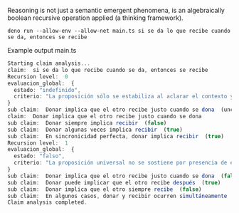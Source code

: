 Reasoning is not just a semantic emergent phenomena, is an algebraically boolean recursive operation applied (a thinking framework).

```deno run --allow-env --allow-net main.ts si se da lo que recibe cuando se da, entonces se recibe```

Example output main.ts
```ts
Starting claim analysis...
claim:  si se da lo que recibe cuando se da, entonces se recibe
Recursion level:  0
evaluacion_global:  {
  estado: "indefinido",
  criterio: "La proposición sólo se estabiliza al aclarar el contexto y sincronía de los términos; por defecto permanece ambigua/autorreferencial, útil como generador de preguntas más que como verdad absoluta."
}
sub claim:  Donar implica que el otro recibe justo cuando se dona  (uncertain)
claim:  Donar implica que el otro recibe justo cuando se dona
sub claim:  Donar siempre implica recibir  (false)
sub claim:  Donar algunas veces implica recibir  (true)
sub claim:  En sincronicidad perfecta, donar implica recibir  (true)
Recursion level:  1
evaluacion_global:  {
  estado: "falso",
  criterio: "La proposición universal no se sostiene por presencia de excepciones empíricas y lógicas; sólo es verdadera en condiciones particulares"
}
sub claim:  Donar implica que el otro recibe justo cuando se dona  (false)
sub claim:  Donar puede implicar que el otro recibe después  (true)
sub claim:  Donar implica que el otro siempre recibe  (false)
sub claim:  En algunos casos, donar y recibir ocurren simultáneamente  (true)
Claim analysis completed.
```